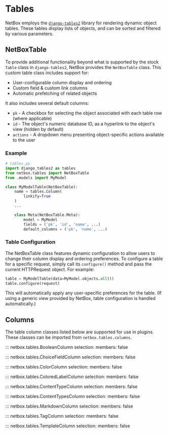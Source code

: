 # Tables

NetBox employs the [`django-tables2`](https://django-tables2.readthedocs.io/) library for rendering dynamic object tables. These tables display lists of objects, and can be sorted and filtered by various parameters.

## NetBoxTable

To provide additional functionality beyond what is supported by the stock `Table` class in `django-tables2`, NetBox provides the `NetBoxTable` class. This custom table class includes support for:

* User-configurable column display and ordering
* Custom field & custom link columns
* Automatic prefetching of related objects

It also includes several default columns:

* `pk` - A checkbox for selecting the object associated with each table row (where applicable)
* `id` - The object's numeric database ID, as a hyperlink to the object's view (hidden by default)
* `actions` - A dropdown menu presenting object-specific actions available to the user

### Example

```python
# tables.py
import django_tables2 as tables
from netbox.tables import NetBoxTable
from .models import MyModel

class MyModelTable(NetBoxTable):
    name = tables.Column(
        linkify=True
    )
    ...

    class Meta(NetBoxTable.Meta):
        model = MyModel
        fields = ('pk', 'id', 'name', ...)
        default_columns = ('pk', 'name', ...)
```

### Table Configuration

The NetBoxTable class features dynamic configuration to allow users to change their column display and ordering preferences. To configure a table for a specific request, simply call its `configure()` method and pass the current HTTPRequest object. For example:

```python
table = MyModelTable(data=MyModel.objects.all())
table.configure(request)
```

This will automatically apply any user-specific preferences for the table. (If using a generic view provided by NetBox, table configuration is handled automatically.)

## Columns

The table column classes listed below are supported for use in plugins. These classes can be imported from `netbox.tables.columns`.

::: netbox.tables.BooleanColumn
    selection:
      members: false

::: netbox.tables.ChoiceFieldColumn
    selection:
      members: false

::: netbox.tables.ColorColumn
    selection:
      members: false

::: netbox.tables.ColoredLabelColumn
    selection:
      members: false

::: netbox.tables.ContentTypeColumn
    selection:
      members: false

::: netbox.tables.ContentTypesColumn
    selection:
      members: false

::: netbox.tables.MarkdownColumn
    selection:
      members: false

::: netbox.tables.TagColumn
    selection:
      members: false

::: netbox.tables.TemplateColumn
    selection:
      members: false

